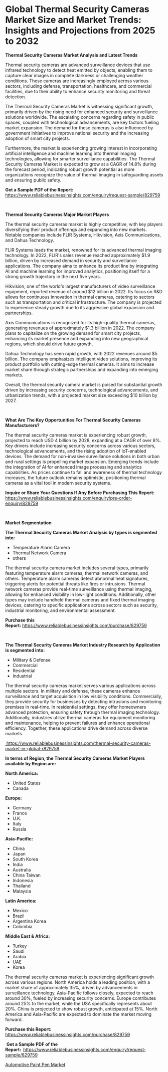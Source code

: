 <p><h1>Global Thermal Security Cameras Market Size and Market Trends: Insights and Projections from 2025 to 2032</h1></p><p><strong>Thermal Security Cameras Market Analysis and Latest Trends</strong></p>
<p><p>Thermal security cameras are advanced surveillance devices that use infrared technology to detect heat emitted by objects, enabling them to capture clear images in complete darkness or challenging weather conditions. These cameras are increasingly employed across various sectors, including defense, transportation, healthcare, and commercial facilities, due to their ability to enhance security monitoring and threat detection.</p><p>The Thermal Security Cameras Market is witnessing significant growth, primarily driven by the rising need for enhanced security and surveillance solutions worldwide. The escalating concerns regarding safety in public spaces, coupled with technological advancements, are key factors fueling market expansion. The demand for these cameras is also influenced by government initiatives to improve national security and the increasing adoption of smart city projects.</p><p>Furthermore, the market is experiencing growing interest in incorporating artificial intelligence and machine learning into thermal imaging technologies, allowing for smarter surveillance capabilities. The Thermal Security Cameras Market is expected to grow at a CAGR of 14.8% during the forecast period, indicating robust growth potential as more organizations recognize the value of thermal imaging in safeguarding assets and ensuring public safety.</p></p>
<p><strong>Get a Sample PDF of the Report:&nbsp;</strong> <a href="https://www.reliablebusinessinsights.com/enquiry/request-sample/829759?utm_campaign=2350&utm_medium=2&utm_source=Github&utm_content=ia&utm_term=18022025&utm_id=thermal-security-cameras">https://www.reliablebusinessinsights.com/enquiry/request-sample/829759</a></p>
<p>&nbsp;</p>
<p><strong>Thermal Security Cameras Major Market Players</strong></p>
<p><p>The thermal security cameras market is highly competitive, with key players diversifying their product offerings and expanding into new markets. Notable companies include FLIR Systems, Hikvision, Axis Communications, and Dahua Technology.</p><p>FLIR Systems leads the market, renowned for its advanced thermal imaging technology. In 2022, FLIR's sales revenue reached approximately $1.9 billion, driven by increased demand in security and surveillance applications. The company aims to enhance its product line by integrating AI and machine learning for improved analytics, positioning itself for a strong growth trajectory in the next five years.</p><p>Hikvision, one of the world's largest manufacturers of video surveillance equipment, reported revenue of around $12 billion in 2022. Its focus on R&D allows for continuous innovation in thermal cameras, catering to sectors such as transportation and critical infrastructure. The company is projected to experience steady growth due to its aggressive global expansion and partnerships.</p><p>Axis Communications is recognized for its high-quality thermal cameras, generating revenues of approximately $1.3 billion in 2022. The company plans to capitalize on the growing demand for smart city projects, enhancing its market presence and expanding into new geographical regions, which should drive future growth.</p><p>Dahua Technology has seen rapid growth, with 2022 revenues around $5 billion. The company emphasizes intelligent video solutions, improving its product portfolio with cutting-edge thermal cameras. It aims to increase market share through strategic partnerships and expanding into emerging markets.</p><p>Overall, the thermal security camera market is poised for substantial growth driven by increasing security concerns, technological advancements, and urbanization trends, with a projected market size exceeding $10 billion by 2027.</p></p>
<p>&nbsp;</p>
<p><strong>What Are The Key Opportunities For Thermal Security Cameras Manufacturers?</strong></p>
<p><p>The thermal security cameras market is experiencing robust growth, projected to reach USD 4 billion by 2028, expanding at a CAGR of over 8%. Key drivers include increasing security concerns across various sectors, technological advancements, and the rising adoption of IoT-enabled devices. The demand for non-invasive surveillance solutions in both urban and rural settings is propelling market expansion. Emerging trends include the integration of AI for enhanced image processing and analytics capabilities. As prices continue to fall and awareness of thermal technology increases, the future outlook remains optimistic, positioning thermal cameras as a vital tool in modern security systems.</p></p>
<p><strong>Inquire or Share Your Questions If Any Before Purchasing This Report:</strong> <a href="https://www.reliablebusinessinsights.com/enquiry/pre-order-enquiry/829759?utm_campaign=2350&utm_medium=2&utm_source=Github&utm_content=ia&utm_term=18022025&utm_id=thermal-security-cameras">https://www.reliablebusinessinsights.com/enquiry/pre-order-enquiry/829759</a></p>
<p>&nbsp;</p>
<p><strong>Market Segmentation</strong></p>
<p><strong>The Thermal Security Cameras Market Analysis by types is segmented into:</strong></p>
<p><ul><li>Temperature Alarm Camera</li><li>Thermal Network Camera</li><li>others</li></ul></p>
<p><p>The thermal security camera market includes several types, primarily featuring temperature alarm cameras, thermal network cameras, and others. Temperature alarm cameras detect abnormal heat signatures, triggering alerts for potential threats like fires or intrusions. Thermal network cameras provide real-time surveillance using thermal imaging, allowing for enhanced visibility in low-light conditions. Additionally, other types may include handheld thermal cameras and fixed thermal imaging devices, catering to specific applications across sectors such as security, industrial monitoring, and environmental assessment.</p></p>
<p><strong>Purchase this Report:&nbsp;</strong><a href="https://www.reliablebusinessinsights.com/purchase/829759?utm_campaign=2350&utm_medium=2&utm_source=Github&utm_content=ia&utm_term=18022025&utm_id=thermal-security-cameras">https://www.reliablebusinessinsights.com/purchase/829759</a></p>
<p>&nbsp;</p>
<p><strong>The Thermal Security Cameras Market Industry Research by Application is segmented into:</strong></p>
<p><ul><li>Military & Defense</li><li>Commercial</li><li>Residential</li><li>Industrial</li></ul></p>
<p><p>The thermal security cameras market serves various applications across multiple sectors. In military and defense, these cameras enhance surveillance and target acquisition in low visibility conditions. Commercially, they provide security for businesses by detecting intrusions and monitoring premises in real-time. In residential settings, they offer homeowners advanced protection, ensuring safety through thermal imaging technology. Additionally, industries utilize thermal cameras for equipment monitoring and maintenance, helping to prevent failures and enhance operational efficiency. Together, these applications drive demand across diverse markets.</p></p>
<p><a href="https://www.reliablebusinessinsights.com/thermal-security-cameras-market-in-global-r829759?utm_campaign=2350&utm_medium=2&utm_source=Github&utm_content=ia&utm_term=18022025&utm_id=thermal-security-cameras">&nbsp;https://www.reliablebusinessinsights.com/thermal-security-cameras-market-in-global-r829759</a></p>
<p><strong>In terms of Region, the Thermal Security Cameras Market Players available by Region are:</strong></p>
<p>
    <p> <strong> North America: </strong>
        <ul>
            <li>United States</li>
            <li>Canada</li>
        </ul>
        </p> 
    <p> <strong> Europe: </strong>
        <ul>
            <li>Germany</li>
            <li>France</li>
            <li>U.K.</li>
            <li>Italy</li>
            <li>Russia</li>
        </ul>
        </p> 
    <p> <strong> Asia-Pacific: </strong>
        <ul>
            <li>China</li>
            <li>Japan</li>
            <li>South Korea</li>
            <li>India</li>
            <li>Australia</li>
            <li>China Taiwan</li>
            <li>Indonesia</li>
            <li>Thailand</li>
            <li>Malaysia</li>
        </ul>
        </p> 
    <p> <strong> Latin America: </strong>
        <ul>
            <li>Mexico</li>
            <li>Brazil</li>
            <li>Argentina Korea</li>
            <li>Colombia</li>
        </ul>
        </p> 
    <p> <strong> Middle East & Africa: </strong>
        <ul>
            <li>Turkey</li>
            <li>Saudi</li>
            <li>Arabia</li>
            <li>UAE</li>
            <li>Korea</li>
        </ul>
    </p>
    </p>
<p><p>The thermal security cameras market is experiencing significant growth across various regions. North America holds a leading position, with a market share of approximately 35%, driven by advancements in surveillance technology. Asia-Pacific follows closely, expected to reach around 30%, fueled by increasing security concerns. Europe contributes around 25% to the market, while the USA specifically represents about 20%. China is projected to show robust growth, anticipated at 15%. North America and Asia-Pacific are expected to dominate the market moving forward.</p></p>
<p><strong>Purchase this Report: </strong><a href="https://www.reliablebusinessinsights.com/purchase/829759?utm_campaign=2350&utm_medium=2&utm_source=Github&utm_content=ia&utm_term=18022025&utm_id=thermal-security-cameras">https://www.reliablebusinessinsights.com/purchase/829759</a></p>
<p>&nbsp;<strong>Get a Sample PDF of the Report:&nbsp;&nbsp;</strong><a href="https://www.reliablebusinessinsights.com/enquiry/request-sample/829759?utm_campaign=2350&utm_medium=2&utm_source=Github&utm_content=ia&utm_term=18022025&utm_id=thermal-security-cameras">https://www.reliablebusinessinsights.com/enquiry/request-sample/829759</a></p>
<p><strong></strong></p>
<p><p><a href="https://github.com/bolalfredia7777/Market-Research-Report-List-1/blob/main/automotive-paint-pen-market.md?utm_campaign=2350&utm_medium=2&utm_source=Github&utm_content=ia&utm_term=18022025&utm_id=thermal-security-cameras">Automotive Paint Pen Market</a></p></p>